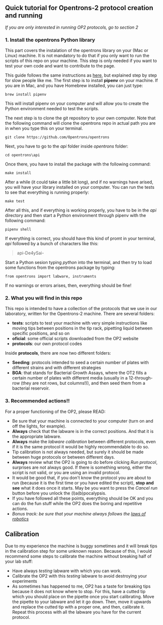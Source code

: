 ## Quick tutorial for Opentrons-2 protocol creation and running

*If you are only interested in running OP2 protocols, go to section 2*

### 1. Install the opentrons Python library

This part covers the instalation of the opentrons library on your (Mac or Linux) machine. It is not mandatory to do that if you only want to run the scripts of this repo on your machine. This step is only needed if you want to test your own code and want to contribute to the page. 

This guide follows the same instructions as [here](https://support.opentrons.com/ot-2/getting-started-software-setup/installing-the-opentrons-api-on-your-computer), but explained step by step for slow people like me.
The first step is to install __pipenv__ on your machine. If you are in Mac, and you have Homebrew installed, you can just type:

```
brew install pipenv
```

This will install pipenv on your computer and will allow you to create the Python environment needed to test the scripts. 

The next step is to clone the git repository to your own computer. Note that the following command will clone the opentrons repo in actual path you are in when you type this on your terminal.

```
git clone https://github.com/Opentrons/opentrons
```

Next, you have to go to the *api* folder inside *opentrons* folder:

```
cd opentrons\api
```
Once there, you have to install the package with the following command:

```
make install
```

After a while (it could take a little bit long), and if no warnings have arised, you will have your library installed on your computer. You can run the tests to see that everything is running properly:

```
make test
```

After all this, and if everything is working properly, you have to be in the *api* directory and then start a Python environment through pipenv with the following command:

```
pipenv shell
```

If everything is correct, you should have this kind of promt in your terminal, *api* followed by a bunch of characters like this:
> api-De4ySai-

Start a Python sesion typing *python* into the terminal, and then try to load some functions from the opentrons package by typing: 

```
from opentrons import labware, instruments
```
If no warnings or errors arises, then, everything should be fine!

### 2. What you will find in this repo

This repo is intended to have a collection of the protocols that we use in our laboratory, written for the Opentrons-2 machine. There are several folders:
- **tests**: scripts to test your machine with very simple instructions like moving tips between positions in the tip rack, pipetting liquid between specific positions, and so on
- **oficial**: some official scripts downloaded from the OP2 website
- **protocols**: our own protocol codes

Inside **protocols**, there are now two different folders:
- **Seeding**: protocols intended to seed a certain number of plates with different strains and with different strategies
- **BGA**: that stands for Bacterial Growth Assays, where the OT2 fills a certain number of plates with different media (usually in a 12-through-row (they are not rows, but columns!)), and then seed them from a bacterial reservoir.

### 3. Recommended actions!!

For a proper functioning of the OP2, please READ:

- Be sure that your machine is connected to your computer (turn on and off the lights, for example).
- **Always** check that the labware is in the correct positions. And that it is the appropriate labware. 
- **Always** make the *labware calibration* between different protocols, even if it is the same protocol it would be highly recommendable to do so.
- Tip calibration is not always needed, but surely it should be made between huge protocols or between different days.
- **Always** review what the OP2 is going to do before clicking *Run protocol*, surprises are not always good. If there is something wrong, either the script is not valid, or you are using an invalid protocol.
- It would be good that, if you don't know the protocol you are about to run (because it is the first time or you have edited the script), **stop and see** what it does once it starts. May be you want to press the *Cancel run* button before you unlock the (l)a(b)pocalypsis.
- If you have followed all these points, everything should be OK and you can do the fun stuff while the OP2 does the boring and repetitive actions. 
- *Bonus track: be sure that your machine always follows the [laws of robotics](https://en.wikipedia.org/wiki/Three_Laws_of_Robotics)*

## Calibration

Due to my experience the machine is buggy sometimes and it will break tips in the calibration step for some unknown reason. Because of this, I would recommend some steps to calibrate the machine without breaking half of your lab stuff:

- Have always *testing* labware with which you can work. 
- Calibrate the OP2 with this *testing* labware to avoid destroying your experiments
- As sometimes has happened to me, OP2 has a taste for breaking tips because it does not know where to stop. For this, have a cutted tip which you should place on the pipette once you start calibrating. Move the pipette to your labware and let it go down. Then, move it upwards and replace the cutted tip with a proper one, and then, calibrate it. Repeat this process with all the labware you have for the current protocol. 
